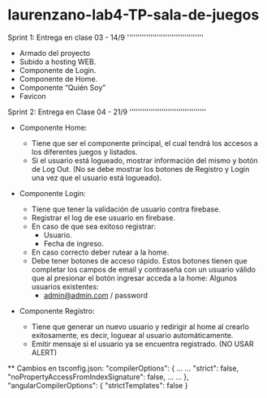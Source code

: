 # laurenzano-lab4-TP-sala-de-juegos

Sprint 1: Entrega en clase 03 - 14/9
''''''''''''''''''''''''''''''''''''

- Armado del proyecto
- Subido a hosting WEB.
- Componente de Login.
- Componente de Home.
- Componente “Quién Soy”
- Favicon



Sprint 2: Entrega en Clase 04 - 21/9
''''''''''''''''''''''''''''''''''''

- Componente Home:
    - Tiene que ser el componente principal, el cual tendrá los accesos a los diferentes juegos y listados.
    - Si el usuario está logueado, mostrar información del mismo y botón de Log Out. (No se debe mostrar los botones de Registro y Login una vez que el usuario está logueado).

- Componente Login:
	- Tiene que tener la validación de usuario contra firebase.
	- Registrar el log de ese usuario en firebase.
	- En caso de que sea exitoso registrar:
		- Usuario.
		- Fecha de ingreso.
	- En caso correcto deber rutear a la home.
    - Debe tener botones de acceso rápido.
      Estos botones tienen que completar los campos de email y contraseña con un usuario válido que al presionar el botón ingresar acceda a la home:
      Algunos usuarios existentes:
      - admin@admin.com / password

- Componente Registro:
    - Tiene que generar un nuevo usuario y redirigir al home al crearlo exitosamente, es decir, loguear al usuario automáticamente.
    - Emitir mensaje si el usuario ya se encuentra registrado. (NO USAR ALERT)

**	Cambios en tsconfig.json:
	"compilerOptions": {
	 ...
	 ...
	   "strict": false,
	   "noPropertyAccessFromIndexSignature": false,
	 ...
	 ...
	},
	  "angularCompilerOptions": {
	    "strictTemplates": false
	  }